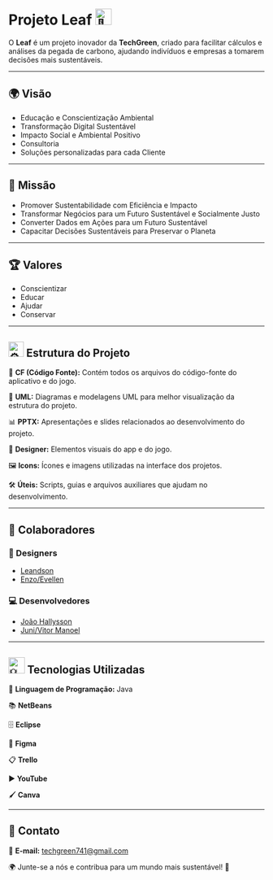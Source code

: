 # Projeto Leaf <img src="https://fonts.gstatic.com/s/e/notoemoji/latest/1f343/512.gif" alt="🍃" width="32" height="32">

O **Leaf** é um projeto inovador da **TechGreen**, criado para facilitar cálculos e análises da pegada de carbono, ajudando indivíduos e empresas a tomarem decisões mais sustentáveis.

---

## 🌍 Visão

- Educação e Conscientização Ambiental
- Transformação Digital Sustentável
- Impacto Social e Ambiental Positivo
- Consultoria
- Soluções personalizadas para cada Cliente

---

## 🎯 Missão

- Promover Sustentabilidade com Eficiência e Impacto
- Transformar Negócios para um Futuro Sustentável e Socialmente Justo
- Converter Dados em Ações para um Futuro Sustentável
- Capacitar Decisões Sustentáveis para Preservar o Planeta

---

## 🏆 Valores

- Conscientizar
- Educar 
- Ajudar
- Conservar

---

## <img src="https://fonts.gstatic.com/s/e/notoemoji/latest/2699_fe0f/512.gif" alt="⚙" width="30" height="30"> Estrutura do Projeto

📂 **CF (Código Fonte):** Contém todos os arquivos do código-fonte do aplicativo e do jogo.

📐 **UML:** Diagramas e modelagens UML para melhor visualização da estrutura do projeto.

📊 **PPTX:** Apresentações e slides relacionados ao desenvolvimento do projeto.

🎨 **Designer:** Elementos visuais do app e do jogo.

🖼 **Icons:** Ícones e imagens utilizadas na interface dos projetos.

🛠 **Úteis:** Scripts, guias e arquivos auxiliares que ajudam no desenvolvimento.

---

## 👥 Colaboradores

### 🎨 Designers
- [Leandson](https://github.com/LeonnMartins)
- [Enzo/Evellen](https://github.com/PderiMiel)

### 💻 Desenvolvedores
- [João Hallysson](https://github.com/Joao-Hallysson)
- [Juni/Vitor Manoel](https://github.com/JuninMercadorias)

---

## <img src="https://fonts.gstatic.com/s/e/notoemoji/latest/1f4a1/512.gif" alt="💡" width="32" height="32"> Tecnologias Utilizadas

🚀 **Linguagem de Programação:** Java

📚 **NetBeans**

🗄 **Eclipse**

🧩 **Figma**

📋 **Trello**

▶️ **YouTube**

🖌️ **Canva**

---

## 📩 Contato

📧 **E-mail:** [techgreen741@gmail.com](mailto:techgreen741@gmail.com)

🌍 Junte-se a nós e contribua para um mundo mais sustentável! 💚
